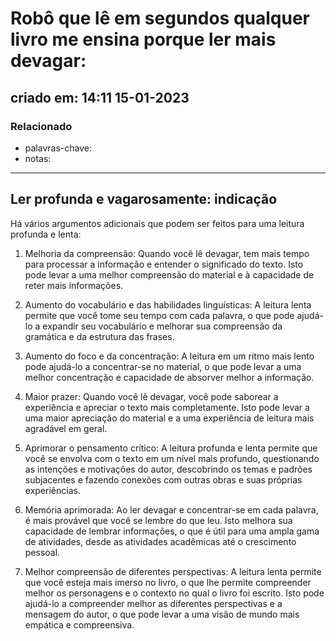 # Robô que lê em segundos qualquer livro me ensina porque ler mais devagar:
## criado em: 14:11 15-01-2023

### Relacionado
- palavras-chave: 
- notas: 
---
## Ler profunda e vagarosamente: indicação

Há vários argumentos adicionais que podem ser feitos para uma leitura profunda e lenta:

1.  Melhoria da compreensão: Quando você lê devagar, tem mais tempo para processar a informação e entender o significado do texto. Isto pode levar a uma melhor compreensão do material e à capacidade de reter mais informações.
    
2.  Aumento do vocabulário e das habilidades linguísticas: A leitura lenta permite que você tome seu tempo com cada palavra, o que pode ajudá-lo a expandir seu vocabulário e melhorar sua compreensão da gramática e da estrutura das frases.
    
3.  Aumento do foco e da concentração: A leitura em um ritmo mais lento pode ajudá-lo a concentrar-se no material, o que pode levar a uma melhor concentração e capacidade de absorver melhor a informação.
    
4.  Maior prazer: Quando você lê devagar, você pode saborear a experiência e apreciar o texto mais completamente. Isto pode levar a uma maior apreciação do material e a uma experiência de leitura mais agradável em geral.
    
5.  Aprimorar o pensamento crítico: A leitura profunda e lenta permite que você se envolva com o texto em um nível mais profundo, questionando as intenções e motivações do autor, descobrindo os temas e padrões subjacentes e fazendo conexões com outras obras e suas próprias experiências.
    
6.  Memória aprimorada: Ao ler devagar e concentrar-se em cada palavra, é mais provável que você se lembre do que leu. Isto melhora sua capacidade de lembrar informações, o que é útil para uma ampla gama de atividades, desde as atividades acadêmicas até o crescimento pessoal.
    
7.  Melhor compreensão de diferentes perspectivas: A leitura lenta permite que você esteja mais imerso no livro, o que lhe permite compreender melhor os personagens e o contexto no qual o livro foi escrito. Isto pode ajudá-lo a compreender melhor as diferentes perspectivas e a mensagem do autor, o que pode levar a uma visão de mundo mais empática e compreensiva.